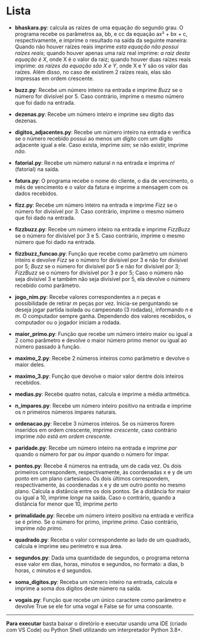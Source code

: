 # Lista

- **bhaskara.py**: calcula as raízes de uma equação do segundo grau. O programa recebe os parâmetros aa, bb, e cc da equação ax² + bx + c, respectivamente, e imprime o resultado na saída da seguinte maneira: Quando não houver raízes reais imprime _esta equação não possui raízes reais_; quando houver apenas uma raiz real imprime: _a raiz desta equação é X_, onde X é o valor da raiz; quando houver duas raízes reais imprime: _as raízes da equação são X e Y_, onde X e Y são os valor das raízes. Além disso, no caso de existirem 2 raízes reais, elas são impressas em ordem crescente.

- **buzz.py**: Recebe um número inteiro na entrada e imprime _Buzz_ se o número for divisível por 5. Caso contrário, imprime o mesmo número que foi dado na entrada.

- **dezenas.py**: Recebe um número inteiro e imprime seu dígito das dezenas.

- **digitos_adjacentes.py**: Recebe um número inteiro na entrada e verifica se o número recebido possui ao menos um dígito com um dígito adjacente igual a ele. Caso exista, imprime _sim_; se não existir, imprime _não_.

- **fatorial.py**: Recebe um número natural _n_ na entrada e imprima _n!_ (fatorial) na saída.

- **fatura.py**: O programa recebe o nome do cliente, o dia de vencimento, o mês de vencimento e o valor da fatura e imprime a mensagem com os dados recebidos.

- **fizz.py**: Recebe um número inteiro na entrada e imprime _Fizz_ se o número for divisível por 3. Caso contrário, imprime o mesmo número que foi dado na entrada.

- **fizzbuzz.py**: Recebe um número inteiro na entrada e imprime _FizzBuzz_ se o número for divisível por 3 e 5. Caso contrário, imprime o mesmo número que foi dado na entrada.

- **fizzbuzz_funcao.py**: Função que recebe como parâmetro um número inteiro e devolve _Fizz_ se o número for divisível por 3 e não for divisível por 5; _Buzz_ se o número for divisível por 5 e não for divisível por 3; _FizzBuzz_ se o número for divisível por 3 e por 5; Caso o número não seja divisível 3 e também não seja divisível por 5, ela devolve o número recebido como parâmetro.

- **jogo_nim.py**: Recebe valores correspondentes a _n_ peças e possibilidade de retirar _m_ peças por vez. Inicia-se perguntando se deseja jogar partida isolada ou campeonato (3 rodadas), informando _n_ e _m_. O computador sempre ganha. Dependendo dos valores recebidos, o computador ou o jogador iniciam a rodada.

- **maior_primo.py**: Função que recebe um número inteiro maior ou igual a 2 como parâmetro e devolve o maior número primo menor ou igual ao número passado à função.

- **maximo_2.py**: Recebe 2 números inteiros como parâmetro e devolve o maior deles.

- **maximo_3.py**: Função que devolve o maior valor dentre dois inteiros recebidos.

- **medias.py**: Recebe quatro notas, calcula e imprime a média aritmética.

- **n_impares.py**: Recebe um número inteiro positivo na entrada e imprime os _n_ primeiros números ímpares naturais.

- **ordenacao.py**: Recebe 3 números inteiros. Se os números forem inseridos em ordem crescente, imprime _crescente_, caso contrário imprime _não está em ordem crescente_.

- **paridade.py**: Recebe um número inteiro na entrada e imprime _par_ quando o número for par ou _ímpar_ quando o número for ímpar.

- **pontos.py**: Recebe 4 números na entrada, um de cada vez. Os dois primeiros correspondem, respectivamente, às coordenadas x e y de um ponto em um plano cartesiano. Os dois últimos correspondem, respectivamente, às coordenadas x e y de um outro ponto no mesmo plano. Calcula a distância entre os dois pontos. Se a distância for maior ou igual a 10, imprime _longe_ na saída. Caso o contrário, quando a distância for menor que 10, imprime _perto_

- **primalidade.py**: Recebe um número inteiro positivo na entrada e verifica se é primo. Se o número for primo, imprime _primo_. Caso contrário, imprime _não primo_.

- **quadrado.py**: Receba o valor correspondente ao lado de um quadrado, calcula e imprime seu perímetro e sua área.

- **segundos.py**: Dada uma quantidade de segundos, o programa retorna esse valor em dias, horas, minutos e segundos, no formato: a dias, b horas, c minutos e d segundos.

- **soma_digitos.py**: Receba um número inteiro na entrada, calcula e imprime a soma dos dígitos deste número na saída.

- **vogais.py**: Função que recebe um único caractere como parâmetro e devolve True se ele for uma vogal e False se for uma consoante.

---

**Para executar** basta baixar o diretório e executar usando uma IDE (criado com VS Code) ou Python Shell utilizando um interpretador Python 3.8+.
